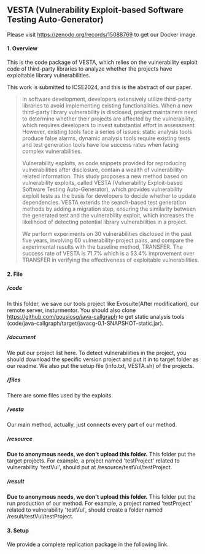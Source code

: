 


## VESTA (Vulnerability Exploit-based Software Testing Auto-Generator)

Please visit https://zenodo.org/records/15088769 to get our Docker image.

#### 1. Overview

This is the code package of VESTA, which relies on the vulnerability exploit code of third-party libraries to analyze whether the projects have exploitable library vulnerabilities. 

This work is submitted to ICSE2024, and this is the abstract of our paper.

> In software development, developers extensively utilize third-party libraries to avoid implementing existing functionalities. When a new third-party library vulnerability is disclosed, project maintainers need to determine whether their projects are affected by the vulnerability, which requires developers to invest substantial effort in assessment. However, existing tools face a series of issues: static analysis tools produce false alarms, dynamic analysis tools require existing tests and test generation tools have low success rates when facing complex vulnerabilities.
>
> Vulnerability exploits, as code snippets provided for reproducing vulnerabilities after disclosure, contain a wealth of vulnerability-related information. This study proposes a new method based on vulnerability exploits, called VESTA (Vulnerability Exploit-based Software Testing Auto-Generator), which provides vulnerability exploit tests as the basis for developers to decide whether to update dependencies. VESTA extends the search-based test generation methods by adding a migration step, ensuring the similarity between the generated test and the vulnerability exploit, which increases the likelihood of detecting potential library vulnerabilities in a project.
>
> We perform experiments on 30 vulnerabilities disclosed in the past five years, involving 60 vulnerability-project pairs, and compare the experimental results with the baseline method, TRANSFER. The success rate of VESTA is 71.7\% which is a 53.4\% improvement over TRANSFER in verifying the effectiveness of exploitable vulnerabilities. 



#### 2. File

##### /code

In this folder, we save our tools project like Evosuite(After modification), our remote server, insturmentor. You should also clone https://github.com/gousiosg/java-callgraph to get static analysis tools (code/java-callgraph/target/javacg-0.1-SNAPSHOT-static.jar).

##### /document

We put our project list here. To detect vulnerabilities in the project, you should download the specific version project and put it in to target folder as our readme. We also put the setup file (info.txt, VESTA.sh) of the projects.

##### /files

There are some files used by the exploits.

##### /vesta

Our main method, actually, just connects every part of our method.

##### /resource

**Due to anonymous needs, we don't upload this folder.**
This folder put the target projects. For example, a project named 'testProject' related to vulnerability 'testVul', should put at /resource/testVul/testProject.

##### /result

**Due to anonymous needs, we don't upload this folder.**
This folder put the run production of our method. For example, a project named 'testProject' related to vulnerability 'testVul', should create a folder named  /result/testVul/testProject.



#### 3. Setup

We provide a complete replication package in the following link.
